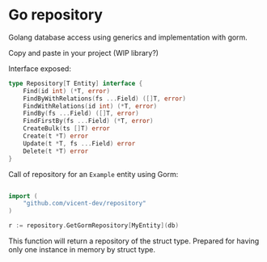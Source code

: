 # Go repository

Golang database access using generics and implementation with gorm.

Copy and paste in your project (WIP library?)

Interface exposed:

```go
type Repository[T Entity] interface {
    Find(id int) (*T, error)
    FindByWithRelations(fs ...Field) ([]T, error)
    FindWithRelations(id int) (*T, error)
    FindBy(fs ...Field) ([]T, error)
    FindFirstBy(fs ...Field) (*T, error)
    CreateBulk(ts []T) error
    Create(t *T) error
    Update(t *T, fs ...Field) error
    Delete(t *T) error
}
```

Call of repository for an `Example` entity using Gorm:

```go

import (
    "github.com/vicent-dev/repository"
)

r := repository.GetGormRepository[MyEntity](db)

```

This function will return a repository of the struct type. 
Prepared for having only one instance in memory by struct type.
